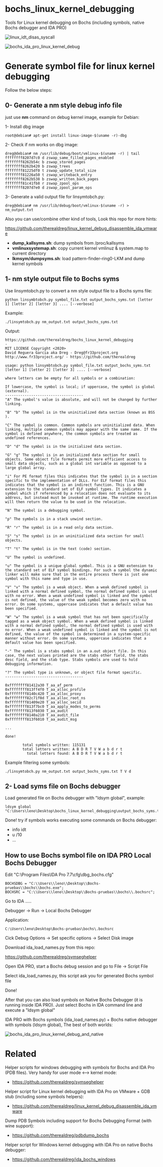 # bochs_linux_kernel_debugging
Tools for Linux kernel debugging on Bochs (including symbols, native Bochs debugger and IDA PRO)

![linux_idt_disas_syscall](img/linux_idt_disas_syscall.png)

![bochs_ida_pro_linux_kernel_debug](img/bochs_ida_pro_linux_kernel_debug.png)

# Generate symbol file for linux kernel debugging

Follow the below steps:

## 0- Generate a nm style debug info file

just use **nm** command on debug kernel image, example for Debian:

1- Install dbg image
```
root@debian# apt-get install linux-image-$(uname -r)-dbg
```

2- Check if nm works on dbg image:
```
dreg@debian# nm /usr/lib/debug/boot/vmlinux-$(uname -r) | tail
ffffffff8207d7c0 d zswap_same_filled_pages_enabled
ffffffff8262b54c b zswap_stored_pages
ffffffff8262b420 b zswap_trees
ffffffff81225df0 t zswap_update_total_size
ffffffff81226a50 t zswap_writeback_entry
ffffffff8262b538 b zswap_written_back_pages
ffffffff81c41fb8 r zswap_zpool_ops
ffffffff8207d7e0 d zswap_zpool_param_ops
```

3- Generate a valid output file for linsymtobch.py:
```
dreg@debian# nm /usr/lib/debug/boot/vmlinux-$(uname -r) > nm_output.txt
```

Also you can use/combine other kind of tools, Look this repo for more hints:

https://github.com/therealdreg/linux_kernel_debug_disassemble_ida_vmware

* **dump_kallsyms.sh**: dump symbols from /proc/kallsyms 
* **vmlinuxsystemap.sh**: copy current kernel vmlinuz & system.map to current directory
* **lkmsym/dumpsyms.sh**: load pattern-finder-ring0-LKM and dump kernel symbols

## 1- nm style output file to Bochs syms

Use linsymtobch.py to convert a nm style output file to a Bochs syms file:
```
python linsymbtobch.py symbol_file.txt output_bochs_syms.txt [letter 1] [letter 2] [letter 3] .... [--verbose]
```

Example:
```
./linsymtobch.py nm_output.txt output_bochs_syms.txt 
```

Output:
```
https://github.com/therealdreg/bochs_linux_kernel_debugging
-
MIT LICENSE Copyright <2020>
David Reguera Garcia aka Dreg - Dreg@fr33project.org
http://www.fr33project.org/ - https://github.com/therealdreg

usage: python linsymbtobch.py symbol_file.txt output_bochs_syms.txt [letter 1] [letter 2] [letter 3] .... [--verbose]

where letters can be empty for all symbols or a combination:

If lowercase, the symbol is local; if uppercase, the symbol is global (external).
------------------------------------
"A" The symbol's value is absolute, and will not be changed by further linking.

"B" "b" The symbol is in the uninitialized data section (known as BSS ).

"C" The symbol is common. Common symbols are uninitialized data. When linking, multiple common symbols may appear with the same name. If the symbol is defined anywhere, the common symbols are treated as undefined references.

"D" "d" The symbol is in the initialized data section.

"G" "g" The symbol is in an initialized data section for small objects. Some object file formats permit more efficient access to small data objects, such as a global int variable as opposed to a large global array.

"i" For PE format files this indicates that the symbol is in a section specific to the implementation of DLLs. For ELF format files this indicates that the symbol is an indirect function. This is a GNU extension to the standard set of ELF symbol types. It indicates a symbol which if referenced by a relocation does not evaluate to its address, but instead must be invoked at runtime. The runtime execution will then return the value to be used in the relocation.

"N" The symbol is a debugging symbol.

"p" The symbols is in a stack unwind section.

"R" "r" The symbol is in a read only data section.

"S" "s" The symbol is in an uninitialized data section for small objects.

"T" "t" The symbol is in the text (code) section.

"U" The symbol is undefined.

"u" The symbol is a unique global symbol. This is a GNU extension to the standard set of ELF symbol bindings. For such a symbol the dynamic linker will make sure that in the entire process there is just one symbol with this name and type in use.

"V" "v" The symbol is a weak object. When a weak defined symbol is linked with a normal defined symbol, the normal defined symbol is used with no error. When a weak undefined symbol is linked and the symbol is not defined, the value of the weak symbol becomes zero with no error. On some systems, uppercase indicates that a default value has been specified.

"W" "w" The symbol is a weak symbol that has not been specifically tagged as a weak object symbol. When a weak defined symbol is linked with a normal defined symbol, the normal defined symbol is used with no error. When a weak undefined symbol is linked and the symbol is not defined, the value of the symbol is determined in a system-specific manner without error. On some systems, uppercase indicates that a default value has been specified.

"-" The symbol is a stabs symbol in an a.out object file. In this case, the next values printed are the stabs other field, the stabs desc field, and the stab type. Stabs symbols are used to hold debugging information.

"?" The symbol type is unknown, or object file format specific.
------------------------------------

0xffffffff81412a30 T_aa_af_perm
0xffffffff813ff4f0 T_aa_alloc_profile
0xffffffff8140c420 T_aa_alloc_proxy
0xffffffff82c71f0d T_aa_alloc_root_ns
0xffffffff81409e20 T_aa_alloc_secid
0xffffffff813f7bc0 T_aa_apply_modes_to_perms
0xffffffff813f6030 T_aa_audit
0xffffffff8140a210 T_aa_audit_file
0xffffffff813f6010 T_aa_audit_msg

...

done!

        total symbols written: 115131
        total letters written: A B D R T V W a b d r t
          total letters found: A B D R T V W a b d r t
```

Example filtering some symbols:
```
./linsymtobch.py nm_output.txt output_bochs_syms.txt T V d 
```

## 2- Load syms file on Bochs debugger

Load generated file on Bochs debugger with "ldsym global", example:
```
ldsym global "C:\Users\leno\Desktop\bochs_linux_kernel_debugging\output_bochs_syms.txt"
```

Done! try if symbols works executing some commands on Bochs debugger:
* info idt
* u /10
* ...

## How to use Bochs symbol file on IDA PRO Local Bochs Debugger

Edit "C:\Program Files\IDA Pro 7.7\cfg\dbg_bochs.cfg"

```
BOCHSDBG = "C:\\Users\\leno\\Desktop\\Bochs-pruebas\\bochs\\bochs.exe";
BOCHSRC = "C:\\Users\\leno\\Desktop\\Bochs-pruebas\\bochs\\.bochsrc";
```

Go to IDA .....

Debugger -> Run -> Local Bochs Debugger 

Application:

```
C:\Users\leno\Desktop\Bochs-pruebas\bochs\.bochsrc
```

Cick Debug Options -> Set specific options -> Select Disk image 

Download ida_load_names.py from this repo:

https://github.com/therealdreg/symseghelper

Open IDA PRO, start a Bochs debug session and go to File -> Script File

Select ida_load_names.py, this script ask you for generated Bochs symbol file

Done!

After that you can also load symbols on Native Bochs Debugger (it is running inside IDA PRO). Just select Bochs in IDA command line and execute a "ldsym global"

IDA PRO with Bochs symbols (ida_load_names.py) + Bochs native debugger with symbols (ldsym global), The best of both worlds:

![bochs_ida_pro_linux_kernel_debug_and_native](img/bochs_ida_pro_linux_kernel_debug_and_native.png)

# Related 

Helper scripts for windows debugging with symbols for Bochs and IDA Pro (PDB files). Very handy for user mode <--> kernel mode:
- https://github.com/therealdreg/symseghelper

Helper script for Linux kernel debugging with IDA Pro on VMware + GDB stub (including some symbols helpers):
- https://github.com/therealdreg/linux_kernel_debug_disassemble_ida_vmware

Dump PDB Symbols including support for Bochs Debugging Format (with wine support):
- https://github.com/therealdreg/pdbdump_bochs

Helper script for Windows kernel debugging with IDA Pro on native Bochs debugger:
- https://github.com/therealdreg/ida_bochs_windows
